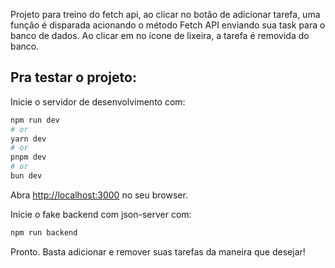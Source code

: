 Projeto para treino do fetch api, ao clicar no botão de adicionar tarefa, uma função é disparada acionando o método Fetch API enviando sua task para o banco de dados. Ao clicar em no ícone de lixeira, a tarefa é removida do banco.

## Pra testar o projeto:

Inicie o servidor de desenvolvimento com:

```bash
npm run dev
# or
yarn dev
# or
pnpm dev
# or
bun dev
```

Abra [http://localhost:3000](http://localhost:3000) no seu browser.

Inicie o fake backend com json-server com:

```bash
npm run backend
```

Pronto. Basta adicionar e remover suas tarefas da maneira que desejar!
